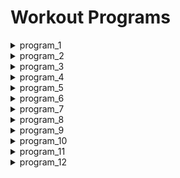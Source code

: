 # Workout Programs

<details>

  <summary>program_1</summary>

    name: 4-SPLIT<br>
    splits: [legs, chest, back_and_biceps, shoulder_and_abs]<br>
    description:<br>
      &nbsp;&nbsp;&nbsp;&nbsp;Focus on strength.<br>
      &nbsp;&nbsp;&nbsp;&nbsp;Heavy sets of 2-8 reps for key exercises<br>
      &nbsp;&nbsp;&nbsp;&nbsp;(deadlift, squat, benchpress, seated_row)<br>
    start: 2021-12-11<br>
    end: 2022-03-19<br>
    program_iterations: 10<br>
    number_of_workouts: 40<br>
  
</details>

<details>

  <summary>program_2</summary>

    name: PPL<br>
    splits: [push, pull, legs]<br>
    description:<br>
      &nbsp;&nbsp;&nbsp;&nbsp;Focus on strength.<br>
      &nbsp;&nbsp;&nbsp;&nbsp;Heavy sets of 2-8 reps for key exercises<br>
      &nbsp;&nbsp;&nbsp;&nbsp;(deadlift, squat, benchpress, seated_row)<br>
    start: 2022-03-26<br>
    end: 2022-06-27<br>

</details>

<details>

  <summary>program_3</summary>

    name: GVT<br>
    splits: [back_and_chest, legs_and_abs, shoulders_and_arms]<br>
    description:<br>
      &nbsp;&nbsp;&nbsp;&nbsp;German Volume Training.<br>
      &nbsp;&nbsp;&nbsp;&nbsp;Focus on volume and intensity.<br>
      &nbsp;&nbsp;&nbsp;&nbsp;10 Moderate sets of 10 reps for key exercises (supersets).<br>
      &nbsp;&nbsp;&nbsp;&nbsp;(deadlift, squat, benchpress, seated_row)<br>
      &nbsp;&nbsp;&nbsp;&nbsp;with 90 seconds rest between sets.<br>
    start: 2022-07-01<br>
    end: 2022-09-23<br>
    program_iterations: 10<br>
    number_of_workouts: 30<br>

</details>

<details>

  <summary>program_4</summary>

    name: NFP<br>
    splits: [full_body_1, full_body_2, full_body_3, full_body_4, full_body_5]<br>
    description:<br>
      &nbsp;&nbsp;&nbsp;&nbsp;Norwegian Frequency Project<br>
      &nbsp;&nbsp;&nbsp;&nbsp;Focus on standard programs performed multiple times per week.<br>
      &nbsp;&nbsp;&nbsp;&nbsp;Learn new exercises and get better at exercises seldomly performed.<br>
      &nbsp;&nbsp;&nbsp;&nbsp;Increase focus on core-strength, posture, mobility and cardio.<br>
      &nbsp;&nbsp;&nbsp;&nbsp;Include:<br>
      &nbsp;&nbsp;&nbsp;&nbsp;front-squat, bulgarian-split-squat, sumo-deadlift, standing-calf-raise,<br>
      &nbsp;&nbsp;&nbsp;&nbsp;hammer-curl, pronated-ez-curl, skull-crusher, forearm-cable-supination,<br>
      &nbsp;&nbsp;&nbsp;&nbsp;chinup, incline-db-press<br>
    start: 2022-10-01<br>
    end: 2022-11-04<br>
    program_iterations: 10<br>
    number_of_workouts: 30<br>

</details>

<details>

  <summary>program_5</summary>

    name: PPL<br>
    splits: [push, pull, legs]<br>
    description:<br>
      &nbsp;&nbsp;&nbsp;&nbsp;Focus on strength.<br>
      &nbsp;&nbsp;&nbsp;&nbsp;Heavy sets of 2-8 reps for key exercises<br>
      &nbsp;&nbsp;&nbsp;&nbsp;(deadlift, squat, benchpress, seated_row)<br>
    start: 2023-01-07<br>
    end: 2023-05-25<br>
    program_iterations: 5<br>
    number_of_workouts: 15<br>

</details>

<details>

  <summary>program_6</summary>

    name: FULL-BODY<br>
    splits: [full_body]<br>
    description:<br>
      &nbsp;&nbsp;&nbsp;&nbsp;Standard full-body program.<br>
    start: 2023-06-11<br>
    end: 2023-09-21<br>
    program_iterations: 15<br>
    number_of_workouts: 15<br>

</details>

<details>

  <summary>program_7</summary>

    name: PPL<br>
    splits: [push, pull, legs]<br>
    description:<br>
      &nbsp;&nbsp;&nbsp;&nbsp;similar as program_5<br>
    start: 2023-09-25<br>
    end: 2024-02-25<br>
    program_iterations: 5<br>
    number_of_workouts: x<br>

</details>

<details>

  <summary>program_8</summary>

    name: PPL<br>
    splits: [push, pull, legs]<br>
    description:<br>
      &nbsp;&nbsp;&nbsp;&nbsp;similar as program_5<br>
    start: 2024-03-03<br>
    end: 2024-07-17<br>
    program_iterations: 9<br>
    number_of_workouts: 27<br>

</details>

<details>

  <summary>program_9</summary>

    name: 4-SPLIT<br>
    splits: [legs, chest, back, shoulder_arm_core_abs_calf]<br>
    description:<br>
      &nbsp;&nbsp;&nbsp;&nbsp;Focus on strength.<br>
      &nbsp;&nbsp;&nbsp;&nbsp;Heavy sets of 2-8 reps for key exercises<br>
      &nbsp;&nbsp;&nbsp;&nbsp;(deadlift, squat, benchpress, seated_row)<br>
    start: 2024-07-18<br>
    end: 2025-01-03<br>
    program_iterations: TODO<br>
    number_of_workouts: TODO<br>

</details>

<details>

  <summary>program_10</summary>

    name: HYBRID-STRENGTH-HYPERTROPHY<br>
    splits:
      - Upper Body A
      - Lower Body A
      - Upper Body B
      - Lower Body B
    description:<br>
      &nbsp;&nbsp;&nbsp;&nbsp;This program focuses on building both strength and muscle mass.<br>
      &nbsp;&nbsp;&nbsp;&nbsp;Ideally, each week will include two upper body workouts<br>
      &nbsp;&nbsp;&nbsp;&nbsp;and two lower body workouts.<br>
      &nbsp;&nbsp;&nbsp;&nbsp;The program will incorporate both heavy compound lifts<br>
      &nbsp;&nbsp;&nbsp;&nbsp;and higher-rep isolation exercises.<br>
    start: 2025-01-04<br>
    end: 2025-05-24<br>
    program_iterations: 6<br>
    number_of_workouts: 24<br>

</details>

<details>

  <summary>program_11</summary>

    name: PPL<br>
    splits: [push, pull, legs]<br>
    description:<br>
      &nbsp;&nbsp;&nbsp;&nbsp;Focus on sarcoplasmic hypertrophy.<br>
      &nbsp;&nbsp;&nbsp;&nbsp;Lighter sets of 8-15 reps for key exercises.<br>
      &nbsp;&nbsp;&nbsp;&nbsp;Every 2 exercises are performed as supersets with no break between exercises, and max. 10-15 seconds break between supersets.<br>
    start: 2025-06-01<br>
    end: 2025-07-0D<br>
    program_iterations: 6<br>
    number_of_workouts: 18<br>

</details>

<details>

  <summary>program_12</summary>

    name: FULL-BODY<br>
    splits: [full_body_a, full_body_b]<br>
    description:<br>
      &nbsp;&nbsp;&nbsp;&nbsp;Focus on both myofibrillar and sarcoplasmic hypertrophy,<br>
      &nbsp;&nbsp;&nbsp;&nbsp;through lighter sets of 8-15 reps on half of the workouts (for metabolic stress),<br>
      &nbsp;&nbsp;&nbsp;&nbsp;and heavy-duty sets to failure of 5-8 reps on the other half of the workouts (for mechanical stress).<br>
      &nbsp;&nbsp;&nbsp;&nbsp;Every 2 exercises are performed as agonist-antagonist supersets (for reciprocal inhibition) with no break between exercises, and max. 10-15 seconds break between supersets.<br>
    start: 2025-MM-DD<br>
    end: 2025-MM-DD<br>
    program_iterations: N<br>
    number_of_workouts: NN<br>

</details>
